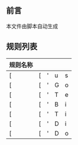 ## 前言
本文件由脚本自动生成

## 规则列表
| 规则名称 |  |  |  |  |
|---|---|---|---|---|
|[|[|'|u|s|e|r|D|i|r|e|c|t|'|,| |'|u|s|e|r|P|r|o|x|y|'|,| |'|u|s|e|r|R|e|j|e|c|t|'|,| |'|E|m|b|y|'|,| |'|G|o|o|g|l|e|'|]|]|(|h|t|t|p|s|:|/|/|g|i|t|h|u|b|.|c|o|m|/|C|t|o|r|y|-|N|i|l|y|/|r|u|l|e|-|s|c|r|i|p|t|/|t|r|e|e|/|m|a|i|n|/|r|u|l|e|s|/|C|l|a|s|h|/|[|'|u|s|e|r|D|i|r|e|c|t|'|,| |'|u|s|e|r|P|r|o|x|y|'|,| |'|u|s|e|r|R|e|j|e|c|t|'|,| |'|E|m|b|y|'|,| |'|G|o|o|g|l|e|'|]|)|
|[|[|'|G|o|o|g|l|e|D|r|i|v|e|'|,| |'|G|o|o|g|l|e|S|e|a|r|c|h|'|,| |'|M|i|c|r|o|s|o|f|t|'|,| |'|Y|o|u|T|u|b|e|'|,| |'|Y|o|u|T|u|b|e|M|u|s|i|c|'|]|]|(|h|t|t|p|s|:|/|/|g|i|t|h|u|b|.|c|o|m|/|C|t|o|r|y|-|N|i|l|y|/|r|u|l|e|-|s|c|r|i|p|t|/|t|r|e|e|/|m|a|i|n|/|r|u|l|e|s|/|C|l|a|s|h|/|[|'|G|o|o|g|l|e|D|r|i|v|e|'|,| |'|G|o|o|g|l|e|S|e|a|r|c|h|'|,| |'|M|i|c|r|o|s|o|f|t|'|,| |'|Y|o|u|T|u|b|e|'|,| |'|Y|o|u|T|u|b|e|M|u|s|i|c|'|]|)|
|[|[|'|T|e|l|e|g|r|a|m|'|,| |'|N|e|t|f|l|i|x|'|,| |'|P|a|y|P|a|l|'|,| |'|B|a|h|a|m|u|t|'|,| |'|N|i|c|o|n|i|c|o|'|]|]|(|h|t|t|p|s|:|/|/|g|i|t|h|u|b|.|c|o|m|/|C|t|o|r|y|-|N|i|l|y|/|r|u|l|e|-|s|c|r|i|p|t|/|t|r|e|e|/|m|a|i|n|/|r|u|l|e|s|/|C|l|a|s|h|/|[|'|T|e|l|e|g|r|a|m|'|,| |'|N|e|t|f|l|i|x|'|,| |'|P|a|y|P|a|l|'|,| |'|B|a|h|a|m|u|t|'|,| |'|N|i|c|o|n|i|c|o|'|]|)|
|[|[|'|B|i|l|i|B|i|l|i|'|,| |'|I|n|s|t|a|g|r|a|m|'|,| |'|P|i|x|i|v|'|,| |'|G|o|o|g|l|e|V|o|i|c|e|'|,| |'|L|i|n|e|'|]|]|(|h|t|t|p|s|:|/|/|g|i|t|h|u|b|.|c|o|m|/|C|t|o|r|y|-|N|i|l|y|/|r|u|l|e|-|s|c|r|i|p|t|/|t|r|e|e|/|m|a|i|n|/|r|u|l|e|s|/|C|l|a|s|h|/|[|'|B|i|l|i|B|i|l|i|'|,| |'|I|n|s|t|a|g|r|a|m|'|,| |'|P|i|x|i|v|'|,| |'|G|o|o|g|l|e|V|o|i|c|e|'|,| |'|L|i|n|e|'|]|)|
|[|[|'|T|i|k|T|o|k|'|,| |'|T|w|i|t|t|e|r|'|,| |'|O|p|e|n|A|I|'|,| |'|G|i|t|H|u|b|'|,| |'|C|l|a|u|d|e|'|]|]|(|h|t|t|p|s|:|/|/|g|i|t|h|u|b|.|c|o|m|/|C|t|o|r|y|-|N|i|l|y|/|r|u|l|e|-|s|c|r|i|p|t|/|t|r|e|e|/|m|a|i|n|/|r|u|l|e|s|/|C|l|a|s|h|/|[|'|T|i|k|T|o|k|'|,| |'|T|w|i|t|t|e|r|'|,| |'|O|p|e|n|A|I|'|,| |'|G|i|t|H|u|b|'|,| |'|C|l|a|u|d|e|'|]|)|
|[|[|'|D|i|s|c|o|r|d|'|,| |'|E|p|i|c|'|,| |'|T|a|l|k|a|t|o|n|e|'|,| |'|S|t|e|a|m|_|C|N|'|,| |'|S|t|e|a|m|'|]|]|(|h|t|t|p|s|:|/|/|g|i|t|h|u|b|.|c|o|m|/|C|t|o|r|y|-|N|i|l|y|/|r|u|l|e|-|s|c|r|i|p|t|/|t|r|e|e|/|m|a|i|n|/|r|u|l|e|s|/|C|l|a|s|h|/|[|'|D|i|s|c|o|r|d|'|,| |'|E|p|i|c|'|,| |'|T|a|l|k|a|t|o|n|e|'|,| |'|S|t|e|a|m|_|C|N|'|,| |'|S|t|e|a|m|'|]|)|
|[|[|'|D|o|w|n|l|o|a|d|C|D|N|_|C|N|'|,| |'|D|o|w|n|l|o|a|d|C|D|N|'|,| |'|E|H|G|a|l|l|e|r|y|'|,| |'|'|,| |'|'|]|]|(|h|t|t|p|s|:|/|/|g|i|t|h|u|b|.|c|o|m|/|C|t|o|r|y|-|N|i|l|y|/|r|u|l|e|-|s|c|r|i|p|t|/|t|r|e|e|/|m|a|i|n|/|r|u|l|e|s|/|C|l|a|s|h|/|[|'|D|o|w|n|l|o|a|d|C|D|N|_|C|N|'|,| |'|D|o|w|n|l|o|a|d|C|D|N|'|,| |'|E|H|G|a|l|l|e|r|y|'|,| |'|'|,| |'|'|]|)|
